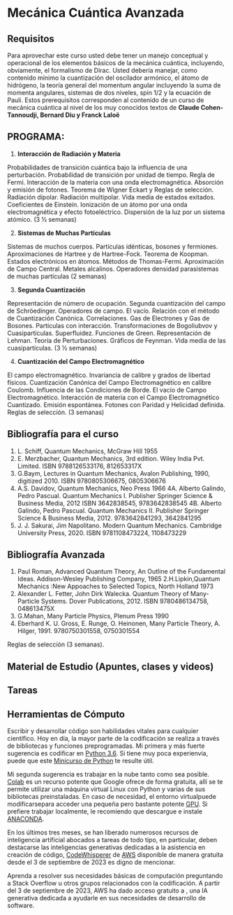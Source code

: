 # Mecánica Cuántica Avanzada

## Requisitos

Para aprovechar este curso usted debe tener un manejo conceptual y operacional de los elementos básicos de la mecánica cuántica, incluyendo, obviamente, el formalismo de Dirac.
Usted debería manejar, como contenido mínimo la cuantización del oscilador armónico, el átomo de hidrógeno, la teoría general del momentum angular incluyendo la suma de momenta angulares, sistemas de dos niveles, spin 1/2 y la ecuación de Pauli.
Estos prerequisitos corresponden al contenido de un curso de mecánica cuántica al nivel de los muy conocidos textos de **Claude Cohen-Tannoudji, ‎Bernard Diu y ‎Franck Laloë** 


## PROGRAMA:

1. **Interacción de Radiación y Materia**

Probabilidades de transición cuántica bajo la influencia de una perturbación. Probabilidad de transición por unidad de tiempo. Regla de Fermi. Interacción de la materia con una onda electromagnética. Absorción y emisión de fotones. Teorema de Wigner Eckart y Reglas de selección. Radiación dipolar. Radiación multipolar. Vida media de estados exitados. Coeficientes de Einstein. Ionización de un átomo por una onda electromagnética y efecto fotoeléctrico. Dispersión de la luz por un sistema atómico. (3 ½ semanas)


2. **Sistemas de Muchas Partículas**
   
Sistemas de muchos cuerpos. Partículas idénticas, bosones y fermiones. Aproximaciones de Hartree y de Hartree-Fock. Teorema de Koopman. Estados electrónicos en átomos. Métodos de Thomas-Fermi. Aproximación de Campo Central. Metales alcalinos. Operadores densidad parasistemas de muchas partículas (2 semanas)

 
3. **Segunda Cuantización**

Representación de número de ocupación. Segunda cuantización del campo de Schröedinger. Operadores de campo. El vacío. Relación con el método de Cuantización Canónica. Correlaciones. Gas de Electrones y Gas de Bosones. Partículas con interacción. Transformaciones de Bogoliubvov y Cuasipartículas. Superfluidez. Funciones de Green. Representación de Lehman. Teoría de Perturbaciones. Gráficos de Feynman. Vida media de las cuasipartículas. (3 ½ semanas)

4. **Cuantización del Campo Electromagnético**

El campo electromagnético. Invariancia de calibre y grados de libertad físicos. Cuantización Canónica del Campo Electromagnético en calibre Coulomb. Influencia de las Condiciones de Borde. El vacío de Campo Electromagnético. Interacción de materia con el Campo Electromagnético Cuantizado. Emisión espontánea. Fotones con Paridad y Helicidad definida. Reglas de selección. (3 semanas)


## Bibliografía para el curso
1. L. Schiff, Quantum Mechanics, McGraw Hill 1955
2. E. Merzbacher, Quantum Mechanics, 3rd edition. Wiley India Pvt. Limited. ISBN 9788126533176, 812653317X
3. G.Baym, Lectures in Quantum Mechanics, Avalon Publishing, 1990, digitized 2010.
ISBN 9780805306675, 0805306676
5. A.S. Davidov, Quantum Mechanics, Neo Press 1966
4A. Alberto Galindo, Pedro Pascual. Quantum Mechanics I.
Publisher	Springer Science & Business Media, 2012
ISBN	3642838545, 9783642838545
4B. Alberto Galindo, Pedro Pascual. Quantum Mechanics II.
Publisher	Springer Science & Business Media, 2012. 9783642841293, 3642841295
6. J. J. Sakurai, Jim Napolitano. Modern Quantum Mechanics.
Cambridge University Press, 2020. ISBN 9781108473224, 1108473229

## Bibliografía Avanzada

1. Paul Roman, Advanced Quantum Theory, An Outline of the Fundamental Ideas. Addison-Wesley Publishing Company, 1965
2.H.Lipkin,Quantum Mechanics :New Appoaches to Selected Topics, North Holland 1973 
3. Alexander L. Fetter, John Dirk Walecka. Quantum Theory of Many-Particle Systems. Dover Publications, 2012. ISBN 9780486134758, 048613475X
4. G.Mahan, Many Particle Physics, Plenum Press 1990
5. Eberhard K. U. Gross, E. Runge, O. Heinonen, Many Particle Theory, A. Hilger, 1991. 9780750301558, 0750301554

Reglas de selección (3 semanas).

## Material de Estudio (Apuntes, clases y videos)


## Tareas

## Herramientas de Cómputo

Escribir y desarrollar código son habilidades vitales para cualquier científico. Hoy en día, la mayor parte de la codificación se realiza a través de bibliotecas y funciones preprogramadas. Mi primera y más fuerte sugerencia es codificar en [Python 3.6](https://www.python.org/). Si tiene muy poca experienvia, puede que este [Minicurso de Python](https://github.com/mario-i-caicedo-ai/Python_Minicurso) te resulte útil.
 
Mi segunda sugerencia es trabajar en la nube tanto como sea posible. [Colab](https://colab.google/) es un recurso potente que Google ofrece de forma gratuita, allí se te permite utilizar una máquina virtual Linux con Python y varias de sus bibliotecas preinstaladas. En caso de necesidad, el entorno virtualpuede modificarsepara acceder una pequeña pero bastante potente [GPU](https://www.intel.com/content/www/us/en/products/docs/processors/what-is-a-gpu.html). Si prefiere trabajar localmente, le recomiendo que descargue e instale [ANACONDA](https://www.anaconda.com/).

En los últimos tres meses, se han liberado numerosos recursos de inteligencia artificial abocados a tareas de todo tipo, en particular, deben destacarse las inteligencias generativas dedicadas a la asistencia en creación de código, [CodeWhisperer](https://aws.amazon.com/codewhisperer/) de [AWS](https://aws.amazon.com/free/?gclid=Cj0KCQjwxuCnBhDLARIsAB-cq1rmwn1BaNYSJvKfgeuJBSDFO6-MA0cxqBWxj2TlEJzzVdmQA2JfCgkaAhwREALw_wcB&trk=71b8abe7-f1bf-4f78-8553-98bb6c372818&sc_channel=ps&ef_id=Cj0KCQjwxuCnBhDLARIsAB-cq1rmwn1BaNYSJvKfgeuJBSDFO6-MA0cxqBWxj2TlEJzzVdmQA2JfCgkaAhwREALw_wcB:G:s&s_kwcid=AL!4422!3!647999754693!e!!g!!aws!19685286946!149715822407&all-free-tier.sort-by=item.additionalFields.SortRank&all-free-tier.sortorder=asc&awsf.Free%20Tier%20Types=*all&awsf.Free%20Tier%20Categories=*all) disponible de manera gratuita desde el 3 de septiembre de 2023 es digno de mencionar.

Aprenda a resolver sus necesidades básicas de computación preguntando a Stack Overflow u otros grupos relacionados con la codificación. A partir del 3 de septiembre de 2023, AWS ha dado acceso gratuito a , una IA generativa dedicada a ayudarle en sus necesidades de desarrollo de software.
